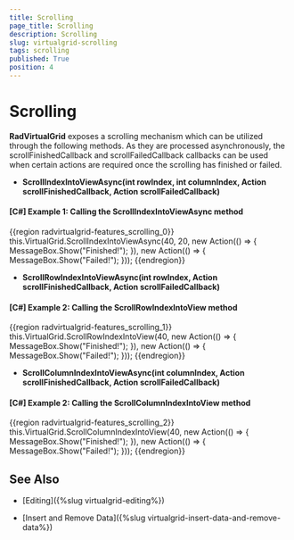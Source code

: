 ```yaml
---
title: Scrolling
page_title: Scrolling
description: Scrolling
slug: virtualgrid-scrolling
tags: scrolling
published: True
position: 4
---
```


# Scrolling

__RadVirtualGrid__ exposes a scrolling mechanism which can be utilized through the following methods. As they are processed asynchronously, the scrollFinishedCallback and scrollFailedCallback callbacks can be used when certain actions are required once the scrolling has finished or failed.

* __ScrollIndexIntoViewAsync(int rowIndex, int columnIndex, Action scrollFinishedCallback, Action scrollFailedCallback)__

#### __[C#] Example 1: Calling the ScrollIndexIntoViewAsync method__

{{region radvirtualgrid-features_scrolling_0}}
	 this.VirtualGrid.ScrollIndexIntoViewAsync(40, 20,
            new Action(() =>
            {
                MessageBox.Show("Finished!");
            }),
            new Action(() =>
            {
                MessageBox.Show("Failed!");
            }));
{{endregion}}

* __ScrollRowIndexIntoViewAsync(int rowIndex, Action scrollFinishedCallback, Action scrollFailedCallback)__

#### __[C#] Example 2: Calling the ScrollRowIndexIntoView method__

{{region radvirtualgrid-features_scrolling_1}}
	this.VirtualGrid.ScrollRowIndexIntoView(40,
                new Action(() =>
                {
                    MessageBox.Show("Finished!");
                }),
            new Action(() =>
            {
                MessageBox.Show("Failed!");
            }));
{{endregion}}

* __ScrollColumnIndexIntoViewAsync(int columnIndex, Action scrollFinishedCallback, Action scrollFailedCallback)__

#### __[C#] Example 2: Calling the ScrollColumnIndexIntoView method__

{{region radvirtualgrid-features_scrolling_2}}
	this.VirtualGrid.ScrollColumnIndexIntoView(40,
                new Action(() =>
                {
                    MessageBox.Show("Finished!");
                }),
            new Action(() =>
            {
                MessageBox.Show("Failed!");
            }));
{{endregion}}

## See Also 

* [Editing]({%slug virtualgrid-editing%})

* [Insert and Remove Data]({%slug virtualgrid-insert-data-and-remove-data%})